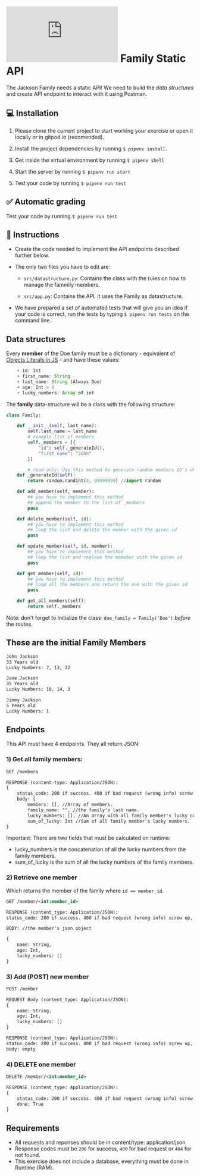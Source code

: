 # ![alt text](https://assets.breatheco.de/apis/img/images.php?blob&random&cat=icon&tags=breathecode,32) Family Static API

The Jackson Family needs a static API! We need to build the *data structures* and create API endpoint to interact with it using Postman.

## 💻 Installation

1. Please clone the current project to start working your exercise or open it locally or in gitpod.io (recomended).

2. Install the project dependencies by running `$ pipenv install`.

3. Get inside the virtual environment by running `$ pipenv shell`

4. Start the server by running `$ pipenv run start`

5. Test your code by running `$ pipenv run test`

## ✅ Automatic grading

Test your code by running `$ pipenv run test`

## 📝 Instructions

- Create the code needed to implement the API endpoints described further below.  

- The only two files you have to edit are:  

	- `src/datastructure.py`: Contains the class with the rules on how to manage the fammily members.  
	
	- `src/app.py`: Contains the API, it uses the Family as datastructure. 
	
- We have prepared a set of automated tests that will give you an idea if your code is correct, run the tests by typing `$ pipenv run tests` on the command line.  

## Data structures

Every **member** of the Doe family must be a dictionary - equivalent of [Objects Literals in JS](https://www.dyn-web.com/tutorials/object-literal/) - and have these values:

```js
    + id: Int
    + first_name: String
    + last_name: String (Always Doe)
    + age: Int > 0
    + lucky_numbers: Array of int
```
The **family** data-structure will be a class with the following structure:

```python
class Family:

	def __init__(self, last_name):
		self.last_name = last_name
        # example list of members
		self._members = [{
			"id": self._generateId(),
			"first_name": "John"
		}]

    	# read-only: Use this method to generate random members ID's when adding members into the list
    def _generateId(self):
        return random.randint(0, 99999999) //import random 

	def add_member(self, member):
        ## you have to implement this method
        ## append the member to the list of _members
		pass

	def delete_member(self, id):
        ## you have to implement this method
        ## loop the list and delete the member with the given id
		pass

	def update_member(self, id, member):
        ## you have to implement this method
        ## loop the list and replace the memeber with the given id
		pass

	def get_member(self, id):
        ## you have to implement this method
        ## loop all the members and return the one with the given id
		pass

	def get_all_members(self):
		return self._members
```

Note: don't forget to Initialize the class: `doe_family = Family('Doe')` *before* the routes.

## These are the initial Family Members

```md
John Jackson
33 Years old
Lucky Numbers: 7, 13, 22

Jane Jackson
35 Years old
Lucky Numbers: 10, 14, 3

Jimmy Jackson
5 Years old
Lucky Numbers: 1
```

## Endpoints

This API must have 4 endpoints. They all return JSON:

### 1) Get all family members:

```md
GET /members

RESPONSE (content-type: Application/JSON):
{
	status_code: 200 if success. 400 if bad request (wrong info) screw up, 500 if the server encounter an error
    body: { 
    	members: [], //Array of members.
		family_name: "", //the family's last name.
		lucky_numbers: [], //An array with all family member's lucky numbers.
		sum_of_lucky: Int //Sum of all family member's lucky numbers.
}
```
Important: There are two fields that must be calculated on runtime:
- lucky_numbers is the concatenation of all the lucky numbers from the family members.
- sum_of_lucky is the sum of all the lucky numbers of the family members.


### 2) Retrieve one member
Which returns the member of the family where `id == member_id`.

```md
GET /member/<int:member_id>

RESPONSE (content_type: Application/JSON):
status_code: 200 if success. 400 if bad request (wrong info) screw up, 500 if the server encounter an error

BODY: //the member's json object

{
    name: String,
    age: Int,
    lucky_numbers: []
}

```



### 3) Add (POST) new member

```md
POST /member

REQUEST Body (content_type: Application/JSON):
{
    name: String,
    age: Int,
    lucky_numbers: []
}

RESPONSE (content_type: Application/JSON):
status_code: 200 if success. 400 if bad request (wrong info) screw up, 500 if the server encounter an error
body: empty
```



### 4) DELETE one member

```md
DELETE /member/<int:member_id>

RESPONSE (content_type: Application/JSON):
{
    status_code: 200 if success. 400 if bad request (wrong info) screw up, 500 if the server encounter an error
    done: True
}
```

## Requirements

- All requests and reponses should be in content/type: application/json
- Response codes must be `200` for success, `400` for bad request or `404` for not found.
- This exercise does not include a database, everything must be done in Runtime (RAM).
